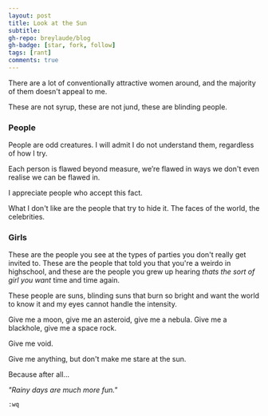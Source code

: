 ```yaml
---
layout: post
title: Look at the Sun
subtitle: 
gh-repo: breylaude/blog
gh-badge: [star, fork, follow]
tags: [rant]
comments: true
---
```


There are a lot of conventionally attractive women around, and the majority of them doesn't appeal to me.

These are not syrup, these are not jund, these are blinding people.

### People
People are odd creatures. I will admit I do not understand them, regardless of how I try.

Each person is flawed beyond measure, we’re flawed in ways we don't even realise we can be flawed in.

I appreciate people who accept this fact.

What I don't like are the people that try to hide it. The faces of the world, the celebrities.

### Girls
These are the people you see at the types of parties you don't really get invited to. These are the people that told you that you're a weirdo in highschool, and these are the people you grew up hearing *thats the sort of girl you want* time and time again.

These people are suns, blinding suns that burn so bright and want the world to know it and my eyes cannot handle the intensity.

Give me a moon, give me an asteroid, give me a nebula. Give me a blackhole, give me a space rock.

Give me void.

Give me anything, but don't make me stare at the sun.

Because after all...

*"Rainy days are much more fun."*

`:wq`
